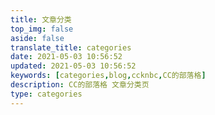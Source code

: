 ```yaml
---
title: 文章分类
top_img: false
aside: false
translate_title: categories
date: 2021-05-03 10:56:52
updated: 2021-05-03 10:56:52
keywords: [categories,blog,ccknbc,CC的部落格]
description: CC的部落格 文章分类页
type: categories
---
```

